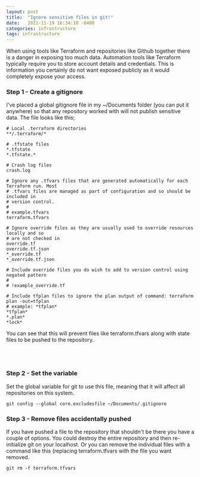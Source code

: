 ```yaml
---
layout: post
title:  "Ignore sensitive files in git!"
date:   2021-11-19 16:34:10 -0400
categories: infrastructure 
tags: infrastructure
---
```

<p>
When using tools like Terraform and repositories like Github together there is a danger in exposing too much data. Automation tools like Terraform typically require you to store account details and credentials. This is information you certainly do not want exposed publicly as it would completely expose your access.
</p>

<h3>Step 1 - Create a gitignore</h3>

<p>
I've placed a global gitignore file in my ~/Documents folder (you can put it anywhere) so that any repository worked with will not publish sensitive data. The file looks like this;
</p>

```
# Local .terraform directories
**/.terraform/*

# .tfstate files
*.tfstate
*.tfstate.*

# Crash log files
crash.log

# Ignore any .tfvars files that are generated automatically for each Terraform run. Most
# .tfvars files are managed as part of configuration and so should be included in
# version control.
#
# example.tfvars
terraform.tfvars

# Ignore override files as they are usually used to override resources locally and so
# are not checked in
override.tf
override.tf.json
*_override.tf
*_override.tf.json

# Include override files you do wish to add to version control using negated pattern
#
# !example_override.tf

# Include tfplan files to ignore the plan output of command: terraform plan -out=tfplan
# example: *tfplan*
*tfplan*
*.plan*
*lock*
```

<p>
You can see that this will prevent files like terraform.tfvars along with state files to be pushed to the repository.
<p>

<br>
<br>

<h3>Step 2 - Set the variable</h3>

<p>
Set the global variable for git to use this file, meaning that it will affect all repositories on this system.
<p>

```
git config --global core.excludesfile ~/Documents/.gitignore
```

<h3>Step 3 - Remove files accidentally pushed</h3>

<p>
If you have pushed a file to the repository that shouldn't be there you have a couple of options. You could destroy the entire repository and then re-initialize git on your localhost. Or you can remove the individual files with a command like this (replacing terraform.tfvars with the file you want removed.
</p>

```
git rm -f terraform.tfvars
```

<!-- Cloudflare Web Analytics --><script defer src='https://static.cloudflareinsights.com/beacon.min.js' data-cf-beacon='{"token": "3ff248322f9d497f8802ebf7d47130c1"}'></script><!-- End Cloudflare Web Analytics -->
